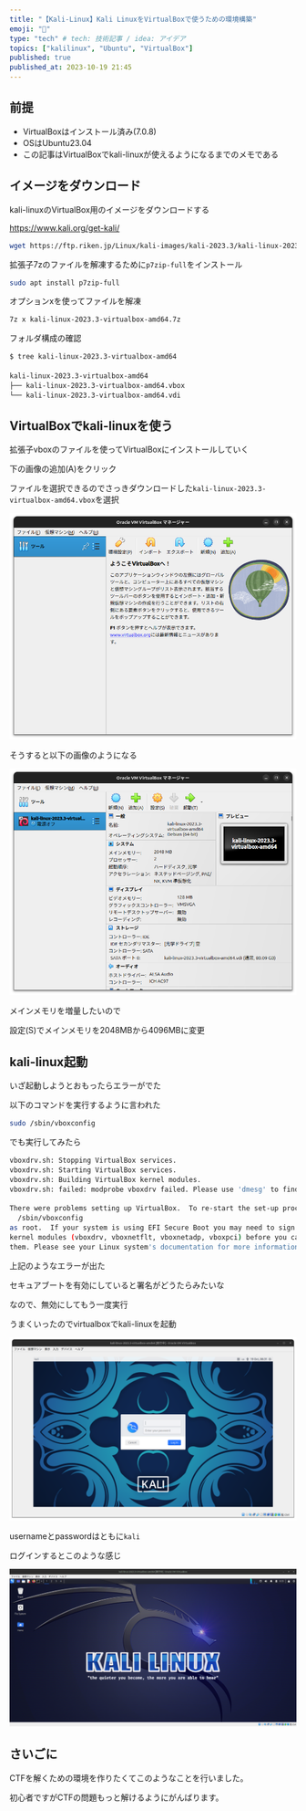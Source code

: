 ```yaml
---
title: "【Kali-Linux】Kali LinuxをVirtualBoxで使うための環境構築"
emoji: "🎉"
type: "tech" # tech: 技術記事 / idea: アイデア
topics: ["kalilinux", "Ubuntu", "VirtualBox"]
published: true
published_at: 2023-10-19 21:45
---
```


## 前提

- VirtualBoxはインストール済み(7.0.8)
- OSはUbuntu23.04
- この記事はVirtualBoxでkali-linuxが使えるようになるまでのメモである

## イメージをダウンロード

kali-linuxのVirtualBox用のイメージをダウンロードする

https://www.kali.org/get-kali/

```sh
wget https://ftp.riken.jp/Linux/kali-images/kali-2023.3/kali-linux-2023.3-virtualbox-amd64.7z
```

拡張子7zのファイルを解凍するために``p7zip-full``をインストール

```sh
sudo apt install p7zip-full
```

オプションxを使ってファイルを解凍

```sh
7z x kali-linux-2023.3-virtualbox-amd64.7z
```

フォルダ構成の確認

```sh
$ tree kali-linux-2023.3-virtualbox-amd64

kali-linux-2023.3-virtualbox-amd64
├── kali-linux-2023.3-virtualbox-amd64.vbox
└── kali-linux-2023.3-virtualbox-amd64.vdi
```

## VirtualBoxでkali-linuxを使う

拡張子vboxのファイルを使ってVirtualBoxにインストールしていく

下の画像の追加(A)をクリック

ファイルを選択できるのでさっきダウンロードした``kali-linux-2023.3-virtualbox-amd64.vbox``を選択

![](/images/d8cbbab00cec11/virtualbox1.png)

そうすると以下の画像のようになる

![](/images/d8cbbab00cec11/virtualbox2.png)

メインメモリを増量したいので

設定(S)でメインメモリを2048MBから4096MBに変更

## kali-linux起動

いざ起動しようとおもったらエラーがでた

以下のコマンドを実行するように言われた

```sh
sudo /sbin/vboxconfig
```

でも実行してみたら

```sh
vboxdrv.sh: Stopping VirtualBox services.
vboxdrv.sh: Starting VirtualBox services.
vboxdrv.sh: Building VirtualBox kernel modules.
vboxdrv.sh: failed: modprobe vboxdrv failed. Please use 'dmesg' to find out why.

There were problems setting up VirtualBox.  To re-start the set-up process, run
  /sbin/vboxconfig
as root.  If your system is using EFI Secure Boot you may need to sign the
kernel modules (vboxdrv, vboxnetflt, vboxnetadp, vboxpci) before you can load
them. Please see your Linux system's documentation for more information.
```

上記のようなエラーが出た

セキュアブートを有効にしていると署名がどうたらみたいな

なので、無効にしてもう一度実行

うまくいったのでvirtualboxでkali-linuxを起動

![](/images/d8cbbab00cec11/kalilinuxlogin.png)

usernameとpasswordはともに``kali``

ログインするとこのような感じ

![](/images/d8cbbab00cec11/kaliindex.png)

## さいごに

CTFを解くための環境を作りたくてこのようなことを行いました。

初心者ですがCTFの問題もっと解けるようにがんばります。